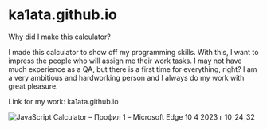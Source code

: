 # ka1ata.github.io


Why did I make this calculator?


I made this calculator to show off my programming skills. With this, I want to impress the people who will assign me their work tasks. I may not have much experience as a QA, but there is a first time for everything, right? I am a very ambitious and hardworking person and I always do my work with great pleasure.

Link for my work: ka1ata.github.io


![JavaScript Calculator – Профил 1 – Microsoft​ Edge 10 4 2023 г  10_24_32](https://user-images.githubusercontent.com/129385687/230896771-09fa7e72-544f-4e87-bea3-bc01986d3ab1.png)
